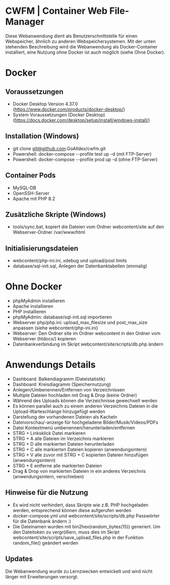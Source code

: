 # CWFM | Container Web File-Manager
Diese Webanwendung dient als Benutzerschnittstelle für einen Webspeicher, ähnlich zu anderen Webspeichersystemen.
Mit der unten stehenden Beschreibung wird die Webanwendung als Docker-Container installiert, eine Nutzung ohne
Docker ist auch möglich (siehe Ohne Docker).

# Docker

## Voraussetzungen
-   Docker Desktop Version 4.37.0 (https://www.docker.com/products/docker-desktop/)
-   System Voraussetzungen (Docker Desktop) (https://docs.docker.com/desktop/setup/install/windows-install/)

## Installation (Windows)
-   git clone git@github.com:GoAlldex/cwfm.git
-   Powershell: docker-compose --profile test up -d (mit FTP-Server)
-   Powershell: docker-compose --profile prod up -d (ohne FTP-Server)

## Container Pods
-   MySQL-DB
-   OpenSSH-Server
-   Apache mit PHP 8.2

## Zusätzliche Skripte (Windows)
-   tools/sync.bat, kopiert die Dateien vom Ordner webcontent/site auf den Webserver-Ordner /var/www/html

## Initialisierungsdateien
-   webcontent/php-ini.ini, xdebug und upload/post limits
-   database/sql-init.sql, Anlegen der Datenbanktabellen (einmalig)

# Ohne Docker
-   phpMyAdmin installieren
-   Apache installieren
-   PHP installieren
-   phpMyAdmin: database/sql-init.sql importieren
-   Webserver php/php.ini: upload_max_filesize und post_max_size anpassen (siehe webcontent/php-ini.ini)
-   Webserver: Den Ordner site im Ordner webcontent in den Ordner vom Webserver (htdocs/) kopieren
-   Datenbankverbindung im Skript webcontent/site/scripts/db.php ändern

# Anwendungs Details
-   Dashboard: Balkendiagramm (Dateistatistik)
-   Dashboard: Kreisdiagramm (Speichernutzung)
-   Anlegen/Umbenennen/Entfernen von Verzeichnissen
-   Multiple Dateien hochladen mit Drag & Drop (keine Ordner)
-   Während des Uploads können die Verzeichnisse gewechselt werden
-   Es können parallel auch zu einem anderen Verzeichnis Dateien in die Upload-Warteschlange hinzugefügt werden
-   Darstellung der vorhandenen Dateien als Kacheln
-   Dateivorschau/-anzeige für hochgeladene Bilder/Musik/Videos/PDFs
-   Datei Kontextmenü umbenennen/herunterladen/entfernen
-   STRG + Linksklick Datei markieren
-   STRG + A alle Dateien im Verzeichnis markieren
-   STRG + D alle markierten Dateien herunterladen
-   STRG + C alle markierten Dateien kopieren (anwendungsintern)
-   STRG + V alle zuvor mit STRG + C kopierten Dateien hinzufügen (anwendungsintern)
-   STRG + E entferne alle markierten Dateien
-   Drag & Drop von markierten Dateien in ein anderes Verzeichnis (anwendungsintern, verschieben)

## Hinweise für die Nutzung
-   Es wird nicht verhindert, dass Skripte wie z.B. PHP hochgeladen werden, entsprechend können diese aufgerufen werden
-   docker-compose.yml und webcontent/site/scripts/db.php Passwörter für die Datenbank ändern :)
-   Die Dateinamen wurden mit bin2hex(random_bytes(15)) generiert. Um den Dateitoken zu vergrößern, muss dies im Skript webcontent/site/scripts/save_upload_files.php in der Funktion random_file() geändert werden

## Updates
Die Webanwendung wurde zu Lernzwecken entwickelt und wird nicht länger mit Erweiterungen versorgt.